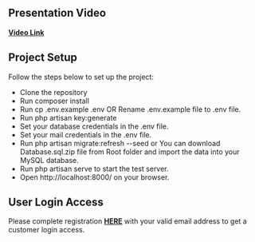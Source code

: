 ## Presentation Video

**[Video Link](https://drive.google.com/file/d/19n5sWqZT466jfk9Cr5KeAPxg0397bqfL/view)**


## Project Setup

Follow the steps below to set up the project:

- Clone the repository
- Run composer install
- Run cp .env.example .env OR Rename .env.example file to .env file.
- Run php artisan key:generate
- Set your database credentials in the .env file.
- Set your mail credentials in the .env file.
- Run php artisan migrate:refresh --seed or You can download Database.sql.zip file from Root folder and import the data into your MySQL database.
- Run php artisan serve to start the test server.
- Open http://localhost:8000/ on your browser.

## User Login Access

Please complete registration **[HERE](http://localhost:8000/registration)** with your valid email address to get a customer login access.
